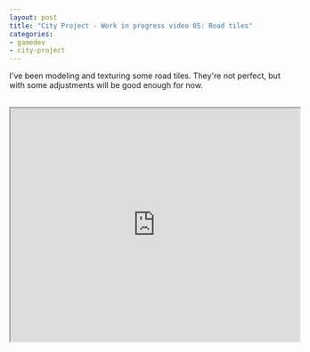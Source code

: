 ```yaml
---
layout: post
title: "City Project - Work in progress video 05: Road tiles"
categories:
- gamedev
- city-project
---
```


I've been modeling and texturing some road tiles. They're not perfect,  but with some adjustments will be good enough for now.<br /><br /><div style="text-align: center;"><iframe height="420" src="http://www.youtube.com/embed/OHVCH3JQ_I8" width="520"></iframe></div>
